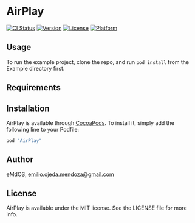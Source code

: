 # AirPlay

[![CI Status](http://img.shields.io/travis/eMdOS/AirPlay.svg?style=flat)](https://travis-ci.org/eMdOS/AirPlay)
[![Version](https://img.shields.io/cocoapods/v/AirPlay.svg?style=flat)](http://cocoapods.org/pods/AirPlay)
[![License](https://img.shields.io/cocoapods/l/AirPlay.svg?style=flat)](http://cocoapods.org/pods/AirPlay)
[![Platform](https://img.shields.io/cocoapods/p/AirPlay.svg?style=flat)](http://cocoapods.org/pods/AirPlay)

## Usage

To run the example project, clone the repo, and run `pod install` from the Example directory first.

## Requirements

## Installation

AirPlay is available through [CocoaPods](http://cocoapods.org). To install
it, simply add the following line to your Podfile:

```ruby
pod "AirPlay"
```

## Author

eMdOS, emilio.ojeda.mendoza@gmail.com

## License

AirPlay is available under the MIT license. See the LICENSE file for more info.
